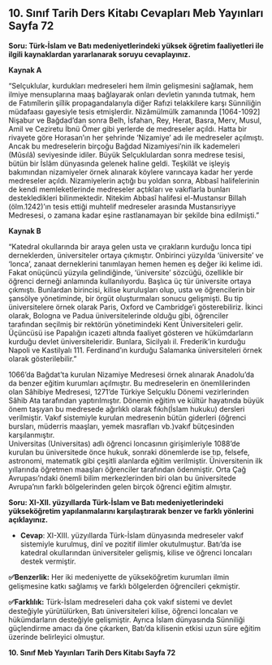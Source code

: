 ## 10. Sınıf Tarih Ders Kitabı Cevapları Meb Yayınları Sayfa 72

**Soru: Türk-İslam ve Batı medeniyetlerindeki yüksek öğretim faaliyetleri ile ilgili kaynaklardan yararlanarak soruyu cevaplayınız.**

**Kaynak A**

“Selçuklular, kurdukları medreseleri hem ilmin gelişmesini sağlamak, hem ilmiye mensuplarına maaş bağlayarak onları devletin yanında tutmak, hem de Fatımîlerin şiîlik propagandalarıyla diğer Rafızi telakkilere karşı Sünniliğin müdafaası gayesiyle tesis etmişlerdir. Nizâmülmülk zamanında [1064-1092] Nişabur ve Bağdad’dan sonra Belh, İsfahan, Rey, Herat, Basra, Merv, Musul, Amil ve Ceziretu İbnü Ömer gibi yerlerde de medreseler açıldı. Hatta bir rivayete göre Horasan’ın her şehrinde ‘Nizamiye’ adı ile medreseler açılmıştı. Ancak bu medreselerin birçoğu Bağdad Nizamiyesi’nin ilk kademeleri (Mûsılâ) seviyesinde idiler. Büyük Selçuklulardan sonra medrese tesisi, bütün bir İslâm dünyasında gelenek haline geldi. Teşkilât ve işleyiş bakımından nizamiyeler örnek alınarak köylere varıncaya kadar her yerde medreseler açıldı. Nizamiyelerin açtığı bu yoldan sonra, Abbasî halifelerinin de kendi memleketlerinde medreseler açtıkları ve vakıflarla bunları destekledikleri bilinmektedir. Nitekim Abbasî halifesi el-Mustansır Billah (ölm.1242)’ın tesis ettiği muhtelif medreseler arasında Mustansıriyye Medresesi, o zamana kadar eşine rastlanamayan bir şekilde bina edilmişti.”

**Kaynak B**

“Katedral okullarında bir araya gelen usta ve çırakların kurduğu lonca tipi derneklerden, üniversiteler ortaya çıkmıştır. Onbirinci yüzyılda ‘üniversite’ ve ‘lonca’, zanaat derneklerini tanımlayan hemen hemen eş değer iki kelime idi. Fakat onüçüncü yüzyıla gelindiğinde, ‘üniversite’ sözcüğü, özellikle bir öğrenci derneği anlamında kullanılıyordu. Başlıca üç tür üniversite ortaya çıkmıştı. Bunlardan birincisi, kilise kuruluşları olup, usta ve öğrencilerin bir şansölye yönetiminde, bir örgüt oluşturmaları sonucu gelişmişti. Bu tip üniversitelere örnek olarak Paris, Oxford ve Cambridge’i gösterebiliriz. İkinci olarak, Bologna ve Padua üniversitelerinde olduğu gibi, öğrenciler tarafından seçilmiş bir rektörün yönetimindeki Kent Üniversiteleri gelir. Üçüncüsü ise Papalığın icazeti altında faaliyet gösteren ve hükümdarların kurduğu devlet üniversiteleridir. Bunlara, Sicilyalı il. Frederik’in kurduğu Napoli ve Kastilyalı 111. Ferdinand’ın kurduğu Salamanka üniversiteleri örnek olarak gösterilebilir.”

1066’da Bağdat’ta kurulan Nizamiye Medresesi örnek alınarak Anadolu’da da benzer eğitim kurumları açılmıştır. Bu medreselerin en önemlilerinden olan Sâhibiye Medresesi, 1271’de Türkiye Selçuklu Dönemi vezirlerinden Sâhib Ata tarafından yaptırılmıştır. Dönemin eğitim ve kültür hayatında büyük önem taşıyan bu medresede ağırlıklı olarak fıkıh(İslam hukuku) dersleri verilmiştir. Vakıf sistemiyle kurulan medresenin bütün giderleri (öğrenci bursları, müderris maaşları, yemek masrafları vb.)vakıf bütçesinden karşılanmıştır.  
 Universitas (Universitas) adlı öğrenci loncasının girişimleriyle 1088’de kurulan bu üniversitede önce hukuk, sonraki dönemlerde ise tıp, felsefe, astronomi, matematik gibi çeşitli alanlarda eğitim verilmiştir. Üniversitenin ilk yıllarında öğretmen maaşları öğrenciler tarafından ödenmiştir. Orta Çağ Avrupası’ndaki önemli bilim merkezlerinden biri olan bu üniversitede Avrupa’nın farklı bölgelerinden gelen birçok öğrenci eğitim almıştır.

**Soru: XI-XII. yüzyıllarda Türk-İslam ve Batı medeniyetlerindeki yükseköğretim yapılanmalarını karşılaştırarak benzer ve farklı yönlerini açıklayınız.**

* **Cevap**: XI-XIII. yüzyıllarda Türk-İslam dünyasında medreseler vakıf sistemiyle kurulmuş, dinî ve pozitif ilimler okutulmuştur. Batı’da ise katedral okullarından üniversiteler gelişmiş, kilise ve öğrenci loncaları destek vermiştir.

**✅Benzerlik:** Her iki medeniyette de yükseköğretim kurumları ilmin gelişmesine katkı sağlamış ve farklı bölgelerden öğrencileri çekmiştir.

**✅Farklılık:** Türk-İslam medreseleri daha çok vakıf sistemi ve devlet desteğiyle yürütülürken, Batı üniversiteleri kilise, öğrenci loncaları ve hükümdarların desteğiyle gelişmiştir. Ayrıca İslam dünyasında Sünniliği güçlendirme amacı da öne çıkarken, Batı’da kilisenin etkisi uzun süre eğitim üzerinde belirleyici olmuştur.

**10. Sınıf Meb Yayınları Tarih Ders Kitabı Sayfa 72**